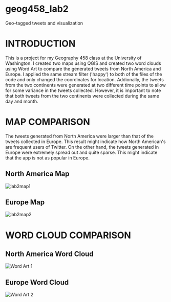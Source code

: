 # geog458_lab2
Geo-tagged tweets and visualization


# INTRODUCTION

This is a project for my Geography 458 class at the University of Washington. I created two maps using QGIS and created two word clouds using Word Art to compare the generated tweets from North America and Europe. I applied the same stream filter ('happy') to both of the files of the code and only changed the coordinates for location. Addionally, the tweets from the two continents were generated at two different time points to allow for some variance in the tweets collected. However, it is important to note that both tweets from the two continents were collected during the same day and month. 

# MAP COMPARISON

The tweets generated from North America were larger than that of the tweets collected in Europe. This result might indicate how North American's are frequent users of Twitter. On the other hand, the tweets generated in Europe were extremely spread out and quite sparse. This might indicate that the app is not as popular in Europe.

## North America Map 
![lab2map1](https://user-images.githubusercontent.com/102700290/169384958-76071cbb-4fe4-46fe-9860-476b4d71e0ff.png)


## Europe Map 

![lab2map2](https://user-images.githubusercontent.com/102700290/169385004-9ab88b99-2902-4beb-b8f0-41b1a98ca57b.png)



# WORD CLOUD COMPARISON

## North America Word Cloud 
![Word Art 1](https://user-images.githubusercontent.com/102700290/169385036-a10d70ea-f3de-44b1-8151-35db2fa80b90.png)


## Europe Word Cloud 
![Word Art 2](https://user-images.githubusercontent.com/102700290/169385044-2b0d2e37-b3e8-4f9a-9278-f465c46111ae.png)
